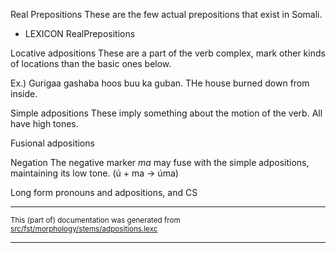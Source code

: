 

Real Prepositions
These are the few actual prepositions that exist in Somali.

* LEXICON RealPrepositions  

Locative adpositions
These are a part of the verb complex, mark other kinds of locations than the
basic ones below.

Ex.) Gurigaa gashaba hoos buu ka guban.
THe house burned down from inside.

Simple adpositions
These imply something about the motion of the verb. All have high tones.

Fusional adpositions

Negation
The negative marker _ma_ may fuse with the simple adpositions, maintaining its low tone. (ú + ma -> úma)

Long form pronouns and adpositions, and CS

* * *

<small>This (part of) documentation was generated from [src/fst/morphology/stems/adpositions.lexc](https://github.com/giellalt/lang-som/blob/main/src/fst/morphology/stems/adpositions.lexc)</small>

---

